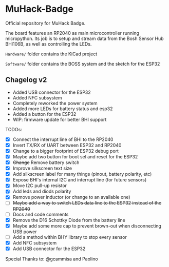 # MuHack-Badge
Official repository for MuHack Badge.

The board features an RP2040 as main microcontroller running micropython.
Its job is to setup and stream data from the Bosh Sensor Hub BHI106B, as well as controlling the LEDs.

```Hardware/``` folder contains the KiCad project

```Software/``` folder contains the BOSS system and the sketch for the ESP32

## Chagelog v2

 - Added USB connector for the ESP32
 - Added NFC subsystem
 - Completely reworked the power system
 - Added more LEDs for battery status and esp32
 - Added a button for the ESP32
 - WIP: firmware update for better BHI support

TODOs:
 - [x] Connect the interrupt line of BHI to the RP2040
 - [x] Invert TX/RX of UART between ESP32 and RP2040
 - [x] Change to a bigger footprint of ESP32 debug port
 - [x] Maybe add two button for boot sel and reset for the ESP32
 - [x] ~~Change~~ Remove battery switch
 - [x] Improve silkscreen text size
 - [x] Add silkscreen label for many things (pinout, battery polarity, etc)
 - [x] Expose BHI's internal I2C and interrupt line (for future sensors)
 - [x] Move I2C pull-up resistor
 - [x] Add leds and diods polarity
 - [x] Remove power inductor (or change to an available one)
 - [ ] ~~Maybe add a way to switch LEDs data line to the ESP32 instead of the RP2040~~
 - [ ] Docs and code comments
 - [x] Remove the D16 Schottky Diode from the battery line
 - [x] Maybe add some more cap to prevent brown-out when disconnecting USB power
 - [ ] Add a method within BHY library to stop every sensor
 - [x] Add NFC subsystem
 - [x] Add USB connector for the ESP32
  
 Special Thanks to:
 @gcammisa and Paolino
